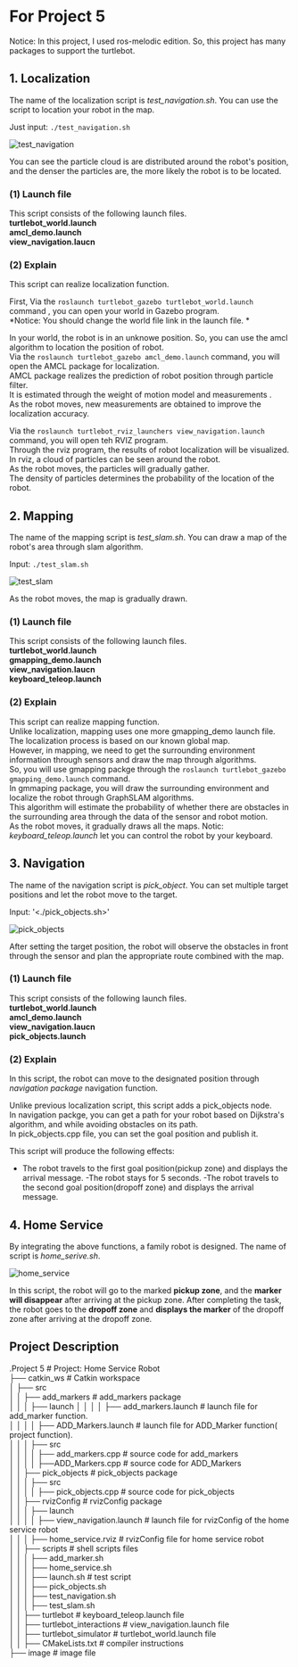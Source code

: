 # For Project 5 

Notice: In this project, I used ros-melodic edition. So, this project has many packages to support the turtlebot.

## 1.  Localization 

The name of the localization script is *test_navigation.sh*.  You can use the script to location your robot in the map. 

Just input:  `./test_navigation.sh`

![test_navigation](https://user-images.githubusercontent.com/69617000/156378470-088a6d94-f4a9-4893-9c1b-3f9a7af9345d.png)

You can see the particle cloud is are distributed around the robot's position, and the denser the particles are, the more likely the robot is to be located.

### (1) Launch  file
This script consists of the following launch files.   
**turtlebot_world.launch**  
**amcl_demo.launch**  
**view_navigation.laucn**  

### (2) Explain
This script can realize localization function.   

First, Via the `roslaunch turtlebot_gazebo turtlebot_world.launch ` command , you can open your world in Gazebo program.   
*Notice: You should  change the world file link in the  launch file. *

In your world, the robot is in an unknowe position. So, you can use the amcl algorithm to location the position of robot.   
Via the  `roslaunch turtlebot_gazebo amcl_demo.launch` command, you will open the AMCL package for localization.    
AMCL package realizes the prediction of robot position through particle filter.   
It is estimated through the weight of motion model and measurements .   
As the robot moves, new measurements are obtained to improve the localization accuracy.

Via the `roslaunch turtlebot_rviz_launchers view_navigation.launch` command, you will open teh RVIZ program.  
Through the rviz program, the results of robot localization will be visualized.   
In rviz, a cloud of particles can be seen around the robot.   
As the robot moves, the particles will gradually gather.   
The density of particles determines the probability of the location of the robot.  


## 2. Mapping
 
The name of the mapping script is *test_slam.sh*. You can draw a map of the robot's area through slam algorithm.

Input: `./test_slam.sh`

![test_slam](https://user-images.githubusercontent.com/69617000/156380032-a6123f03-2675-42c7-b476-dba684b7d975.png)

As the robot moves, the map is gradually drawn.

### (1) Launch  file
This script consists of the following launch files.   
**turtlebot_world.launch**  
**gmapping_demo.launch**  
**view_navigation.laucn**   
**keyboard_teleop.launch**

### (2) Explain
This script can realize mapping function.  
Unlike localization, mapping uses one more gmapping_demo launch file.   
The localization process is based on our known global map.   
However, in mapping, we need to get the surrounding environment information through sensors and draw the map through algorithms.  
So, you will use gmapping packge through the `roslaunch turtlebot_gazebo gmapping_demo.launch` command.   
In gmmaping package, you will draw the surrounding environment and localize the robot through GraphSLAM algorithms.  
This algorithm will estimate the probability of whether there are obstacles in the surrounding area through the data of the sensor and robot motion.   
As the robot moves, it gradually draws all the maps.
Notic: *keyboard_teleop.launch* let you can control the robot by your keyboard.   

## 3. Navigation

The name of  the navigation script is *pick_object*.  You can set multiple target positions and let the robot move to the target.

Input: '<./pick_objects.sh>'

![pick_objects](https://user-images.githubusercontent.com/69617000/156380895-6a75c4a4-e388-4ccf-8fd4-95eadac6a5c7.png)

After setting the target position, the robot will observe the obstacles in front through the sensor and plan the appropriate route combined with the map.

### (1) Launch  file
This script consists of the following launch files.   
**turtlebot_world.launch**  
**amcl_demo.launch**  
**view_navigation.laucn**  
**pick_objects.launch**

### (2) Explain
In this script, the robot can move to the designated position through *navigation package* navigation function.  

Unlike previous localization script, this script adds a pick_objects node.   
In navigation packge, you can get a path for your robot based on Dijkstra's algorithm,  and while avoiding obstacles on its path.  
In pick_objects.cpp file, you can set the goal position and publish it.   

This script will produce the following effects:  
- The robot travels to the first goal position(pickup zone) and displays the arrival message.
-The robot stays for 5 seconds.
-The robot travels to the second goal position(dropoff zone) and displays the arrival message.




## 4. Home Service

By integrating the above functions, a family robot is designed. The name of script is *home_serive.sh*. 

![home_service](https://user-images.githubusercontent.com/69617000/156382076-c6276e4a-2d05-4bac-8ab9-891f8bd7ece6.png)

In this script, the robot will go to the marked __pickup zone__, and the __marker will disappear__ after arriving at the pickup zone. After completing the task, the robot goes to the __dropoff zone__ and __displays the marker__ of the dropoff zone after arriving at the dropoff zone.

## Project Description
 
.Project 5                                        # Project: Home Service Robot     
├── catkin_ws                                             # Catkin workspace  
│   ├── src  
│   │   ├── add_markers                                   # add_markers package          
│   │   │   ├── launch
│   │   │   │   ├── add_markers.launch   # launch file for add_marker function.  
│   │   │   │   ├── ADD_Markers.launch   # launch file for ADD_Marker function( project function).    
│   │   │   ├── src  
│   │   │   │   ├── add_markers.cpp                       # source code for add_markers  
│   │   │   │   ├──ADD_Markers.cpp                  # source code for ADD_Markers  
│   │   ├── pick_objects                                  # pick_objects package       
│   │   │   ├── src  
│   │   │   │   ├── pick_objects.cpp                      # source code for pick_objects  
│   │   ├── rvizConfig                                    # rvizConfig package   
│   │   │   ├── launch  
│   │   │   │   ├── view_navigation.launch   # launch file for rvizConfig of the home service robot  
│   │   │   ├── home_service.rviz              # rvizConfig file for home service robot    
│   │   ├── scripts                                       # shell scripts files  
│   │   │   ├── add_marker.sh   
│   │   │   ├── home_service.sh   
│   │   │   ├── launch.sh                         # test script  
│   │   │   ├── pick_objects.sh  
│   │   │   ├── test_navigation.sh  
│   │   │   ├── test_slam.sh  
│   │   ├── turtlebot                                     # keyboard_teleop.launch file  
│   │   ├── turtlebot_interactions                        # view_navigation.launch file  
│   │   ├── turtlebot_simulator                           # turtlebot_world.launch file         
│   │   ├── CMakeLists.txt                                # compiler instructions  
├── image                # image file  
